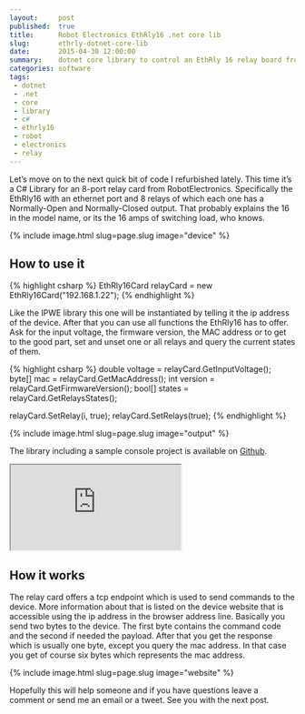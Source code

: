 ```yaml
---
layout:     post
published:  true
title:      Robot Electronics EthRly16 .net core lib
slug:       ethrly-dotnet-core-lib
date:       2015-04-30 12:00:00
summary:    dotnet core library to control an EthRly 16 relay board from Robot Electronics.
categories: software
tags:
 - dotnet
 - .net
 - core
 - library
 - c#
 - ethrly16
 - robot
 - electronics
 - relay
---
```


Let’s move on to the next quick bit of code I refurbished lately. This time 
it’s a C# Library for an 8-port relay card from RobotElectronics. 
Specifically the EthRly16 with an ethernet port and 8 relays of which each 
one has a Normally-Open and Normally-Closed output. That probably explains 
the 16 in the model name, or its the 16 amps of switching load, who knows.

{% include image.html slug=page.slug image="device" %}

## How to use it

{% highlight csharp %}
EthRly16Card relayCard = new EthRly16Card("192.168.1.22");
{% endhighlight %}

Like the IPWE library this one will be instantiated by telling it the ip 
address of the device. After that you can use all functions the EthRly16 has 
to offer. Ask for the input voltage, the firmware version, the MAC address or 
to get to the good part, set and unset one or all relays and query the current 
states of them.

{% highlight csharp %}
double voltage = relayCard.GetInputVoltage();
byte[] mac = relayCard.GetMacAddress();
int version = relayCard.GetFirmwareVersion();
bool[] states = relayCard.GetRelaysStates();

relayCard.SetRelay(i, true);
relayCard.SetRelays(true);
{% endhighlight %}

{% include image.html slug=page.slug image="output" %}

The library including a sample console project is available on [Github][1].

<iframe class="youtube-embed" 
        title="Youtube video of relay card while the tests are running." 
        src="https://www.youtube.com/embed/sjE4ff9qfhI" 
        allowfullscreen>
</iframe>

## How it works

The relay card offers a tcp endpoint which is used to send commands to the 
device. More information about that is listed on the device website that is 
accessible using the ip address in the browser address line. Basically you 
send two bytes to the device. The first byte contains the command code and the 
second if needed the payload. After that you get the response which is 
usually one byte, except you query the mac address. In that case you get of 
course six bytes which represents the mac address.

{% include image.html slug=page.slug image="website" %}

Hopefully this will help someone and if you have questions leave a comment or send me an email or a tweet. See you with the next post.

[1]: https://github.com/theorangecurtain/EthRly16/
